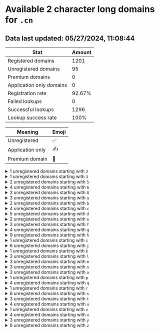 # Available 2 character long domains for `.cn`

## Data last updated: 05/27/2024, 11:08:44

|Stat|Amount|
|--|--|
|Registered domains|1201|
|Unregistered domains|95|
|Premium domains|0|
|Application only domains|0|
|Registration rate|92.67%|
|Failed lookups|0|
|Successful lookups|1296|
|Lookup success rate|100%|


|Meaning|Emoji|
|--|--|
|Unregistered|:white_check_mark:|
|Application only|:writing_hand:|
|Premium domain|:gem:|

<details>
<summary>1 unregistered domains starting with <bold><code>2</code></bold></summary>

|Type|Domain|
|--|--|
|:white_check_mark:|`2n.cn`|
</details>
<details>
<summary>1 unregistered domains starting with <bold><code>3</code></bold></summary>

|Type|Domain|
|--|--|
|:white_check_mark:|`34.cn`|
</details>
<details>
<summary>2 unregistered domains starting with <bold><code>5</code></bold></summary>

|Type|Domain|
|--|--|
|:white_check_mark:|`52.cn`|
|:white_check_mark:|`5h.cn`|
</details>
<details>
<summary>4 unregistered domains starting with <bold><code>6</code></bold></summary>

|Type|Domain|
|--|--|
|:white_check_mark:|`60.cn`|
|:white_check_mark:|`64.cn`|
|:white_check_mark:|`69.cn`|
|:white_check_mark:|`6y.cn`|
</details>
<details>
<summary>2 unregistered domains starting with <bold><code>8</code></bold></summary>

|Type|Domain|
|--|--|
|:white_check_mark:|`89.cn`|
|:white_check_mark:|`8k.cn`|
</details>
<details>
<summary>3 unregistered domains starting with <bold><code>a</code></bold></summary>

|Type|Domain|
|--|--|
|:white_check_mark:|`ac.cn`|
|:white_check_mark:|`ah.cn`|
|:white_check_mark:|`az.cn`|
</details>
<details>
<summary>2 unregistered domains starting with <bold><code>b</code></bold></summary>

|Type|Domain|
|--|--|
|:white_check_mark:|`b4.cn`|
|:white_check_mark:|`bj.cn`|
</details>
<details>
<summary>4 unregistered domains starting with <bold><code>c</code></bold></summary>

|Type|Domain|
|--|--|
|:white_check_mark:|`ck.cn`|
|:white_check_mark:|`cn.cn`|
|:white_check_mark:|`cq.cn`|
|:white_check_mark:|`cy.cn`|
</details>
<details>
<summary>5 unregistered domains starting with <bold><code>d</code></bold></summary>

|Type|Domain|
|--|--|
|:white_check_mark:|`d5.cn`|
|:white_check_mark:|`dc.cn`|
|:white_check_mark:|`df.cn`|
|:white_check_mark:|`dy.cn`|
|:white_check_mark:|`dz.cn`|
</details>
<details>
<summary>2 unregistered domains starting with <bold><code>e</code></bold></summary>

|Type|Domain|
|--|--|
|:white_check_mark:|`eo.cn`|
|:white_check_mark:|`er.cn`|
</details>
<details>
<summary>3 unregistered domains starting with <bold><code>f</code></bold></summary>

|Type|Domain|
|--|--|
|:white_check_mark:|`fj.cn`|
|:white_check_mark:|`fl.cn`|
|:white_check_mark:|`fz.cn`|
</details>
<details>
<summary>4 unregistered domains starting with <bold><code>g</code></bold></summary>

|Type|Domain|
|--|--|
|:white_check_mark:|`gd.cn`|
|:white_check_mark:|`gs.cn`|
|:white_check_mark:|`gx.cn`|
|:white_check_mark:|`gz.cn`|
</details>
<details>
<summary>9 unregistered domains starting with <bold><code>h</code></bold></summary>

|Type|Domain|
|--|--|
|:white_check_mark:|`ha.cn`|
|:white_check_mark:|`hb.cn`|
|:white_check_mark:|`he.cn`|
|:white_check_mark:|`hf.cn`|
|:white_check_mark:|`hi.cn`|
|:white_check_mark:|`hk.cn`|
|:white_check_mark:|`hl.cn`|
|:white_check_mark:|`hn.cn`|
|:white_check_mark:|`hy.cn`|
</details>
<details>
<summary>1 unregistered domains starting with <bold><code>i</code></bold></summary>

|Type|Domain|
|--|--|
|:white_check_mark:|`ib.cn`|
</details>
<details>
<summary>6 unregistered domains starting with <bold><code>j</code></bold></summary>

|Type|Domain|
|--|--|
|:white_check_mark:|`jl.cn`|
|:white_check_mark:|`jq.cn`|
|:white_check_mark:|`js.cn`|
|:white_check_mark:|`jw.cn`|
|:white_check_mark:|`jx.cn`|
|:white_check_mark:|`jz.cn`|
</details>
<details>
<summary>1 unregistered domains starting with <bold><code>k</code></bold></summary>

|Type|Domain|
|--|--|
|:white_check_mark:|`kj.cn`|
</details>
<details>
<summary>3 unregistered domains starting with <bold><code>l</code></bold></summary>

|Type|Domain|
|--|--|
|:white_check_mark:|`lh.cn`|
|:white_check_mark:|`lj.cn`|
|:white_check_mark:|`ln.cn`|
</details>
<details>
<summary>3 unregistered domains starting with <bold><code>m</code></bold></summary>

|Type|Domain|
|--|--|
|:white_check_mark:|`mb.cn`|
|:white_check_mark:|`mo.cn`|
|:white_check_mark:|`mz.cn`|
</details>
<details>
<summary>3 unregistered domains starting with <bold><code>n</code></bold></summary>

|Type|Domain|
|--|--|
|:white_check_mark:|`n9.cn`|
|:white_check_mark:|`nm.cn`|
|:white_check_mark:|`nx.cn`|
</details>
<details>
<summary>3 unregistered domains starting with <bold><code>o</code></bold></summary>

|Type|Domain|
|--|--|
|:white_check_mark:|`oi.cn`|
|:white_check_mark:|`ol.cn`|
|:white_check_mark:|`oy.cn`|
</details>
<details>
<summary>1 unregistered domains starting with <bold><code>p</code></bold></summary>

|Type|Domain|
|--|--|
|:white_check_mark:|`pg.cn`|
</details>
<details>
<summary>4 unregistered domains starting with <bold><code>q</code></bold></summary>

|Type|Domain|
|--|--|
|:white_check_mark:|`qd.cn`|
|:white_check_mark:|`qh.cn`|
|:white_check_mark:|`qw.cn`|
|:white_check_mark:|`qx.cn`|
</details>
<details>
<summary>1 unregistered domains starting with <bold><code>r</code></bold></summary>

|Type|Domain|
|--|--|
|:white_check_mark:|`ri.cn`|
</details>
<details>
<summary>6 unregistered domains starting with <bold><code>s</code></bold></summary>

|Type|Domain|
|--|--|
|:white_check_mark:|`sc.cn`|
|:white_check_mark:|`sd.cn`|
|:white_check_mark:|`sh.cn`|
|:white_check_mark:|`sn.cn`|
|:white_check_mark:|`sv.cn`|
|:white_check_mark:|`sx.cn`|
</details>
<details>
<summary>3 unregistered domains starting with <bold><code>t</code></bold></summary>

|Type|Domain|
|--|--|
|:white_check_mark:|`tj.cn`|
|:white_check_mark:|`ts.cn`|
|:white_check_mark:|`tw.cn`|
</details>
<details>
<summary>4 unregistered domains starting with <bold><code>u</code></bold></summary>

|Type|Domain|
|--|--|
|:white_check_mark:|`uf.cn`|
|:white_check_mark:|`um.cn`|
|:white_check_mark:|`un.cn`|
|:white_check_mark:|`uq.cn`|
</details>
<details>
<summary>1 unregistered domains starting with <bold><code>v</code></bold></summary>

|Type|Domain|
|--|--|
|:white_check_mark:|`vi.cn`|
</details>
<details>
<summary>4 unregistered domains starting with <bold><code>x</code></bold></summary>

|Type|Domain|
|--|--|
|:white_check_mark:|`x9.cn`|
|:white_check_mark:|`xj.cn`|
|:white_check_mark:|`xy.cn`|
|:white_check_mark:|`xz.cn`|
</details>
<details>
<summary>3 unregistered domains starting with <bold><code>y</code></bold></summary>

|Type|Domain|
|--|--|
|:white_check_mark:|`yk.cn`|
|:white_check_mark:|`yn.cn`|
|:white_check_mark:|`yt.cn`|
</details>
<details>
<summary>6 unregistered domains starting with <bold><code>z</code></bold></summary>

|Type|Domain|
|--|--|
|:white_check_mark:|`zd.cn`|
|:white_check_mark:|`zj.cn`|
|:white_check_mark:|`zl.cn`|
|:white_check_mark:|`zq.cn`|
|:white_check_mark:|`zs.cn`|
|:white_check_mark:|`zy.cn`|
</details>